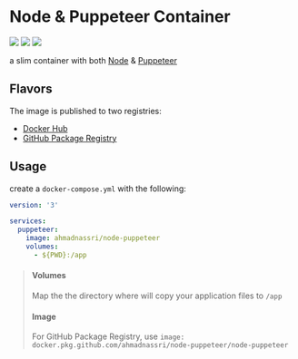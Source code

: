 # Node & Puppeteer Container

[![][lint-badge]][lint-link]
[![][release-badge]][release-link]
[![][publish-badge]][publish-link]

[lint-badge]: https://github.com/ahmadnassri/docker-node-puppeteer/workflows/lint/badge.svg
[lint-link]: https://github.com/ahmadnassri/docker-node-puppeteer/actions?query=workflow:lint
[release-badge]: https://github.com/ahmadnassri/docker-node-puppeteer/workflows/release/badge.svg
[release-link]: https://github.com/ahmadnassri/docker-node-puppeteer/actions?query=workflow:release
[publish-badge]: https://github.com/ahmadnassri/docker-node-puppeteer/workflows/publish/badge.svg
[publish-link]: https://github.com/ahmadnassri/docker-node-puppeteer/actions?query=workflow:publish

a slim container with both [Node](https://nodejs.org/en/) & [Puppeteer](https://pptr.dev/)

## Flavors

The image is published to two registries:

- [Docker Hub](https://hub.docker.com/r/ahmadnassri/node-puppeteer)
- [GitHub Package Registry](https://github.com/ahmadnassri/docker-node-puppeteer/packages)

## Usage

create a `docker-compose.yml` with the following:

```yaml
version: '3'

services:
  puppeteer:
    image: ahmadnassri/node-puppeteer
    volumes:
      - ${PWD}:/app
```

> #### Volumes
>
> Map the the directory where will copy your application files to `/app`
>
> #### Image
>
> For GitHub Package Registry, use `image: docker.pkg.github.com/ahmadnassri/node-puppeteer/node-puppeteer`
